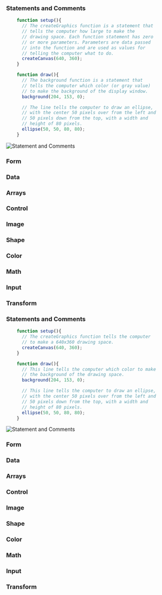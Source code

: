 ### Statements and Comments
```javascript
    function setup(){
      // The createGraphics function is a statement that 
      // tells the computer how large to make the 
      // drawing space. Each function statement has zero
      // or more parameters. Parameters are data passed
      // into the function and are used as values for 
      // telling the computer what to do.
      createCanvas(640, 360);
    }

    function draw(){
      // The background function is a statement that 
      // tells the computer which color (or gray value) 
      // to make the background of the display window.
      background(204, 153, 0);

      // The line tells the computer to draw an ellipse,
      // with the center 50 pixels over from the left and
      // 50 pixels down from the top, with a width and 
      // height of 80 pixels.
      ellipse(50, 50, 80, 80);
    }
```
![Statement and Comments](http://i.imgur.com/x1evK7y.png)


### Form

### Data

### Arrays

### Control

### Image

### Shape

### Color

### Math

### Input

### Transform


### Statements and Comments
```javascript
    function setup(){
      // The createGraphics function tells the computer 
      // to make a 640x360 drawing space. 
      createCanvas(640, 360);
    }

    function draw(){
      // This line tells the computer which color to make 
      // the background of the drawing space.
      background(204, 153, 0);

      // This line tells the computer to draw an ellipse,
      // with the center 50 pixels over from the left and
      // 50 pixels down from the top, with a width and 
      // height of 80 pixels.
      ellipse(50, 50, 80, 80);
    }
```
![Statement and Comments](http://i.imgur.com/x1evK7y.png)


### Form

### Data

### Arrays

### Control

### Image

### Shape

### Color

### Math

### Input

### Transform